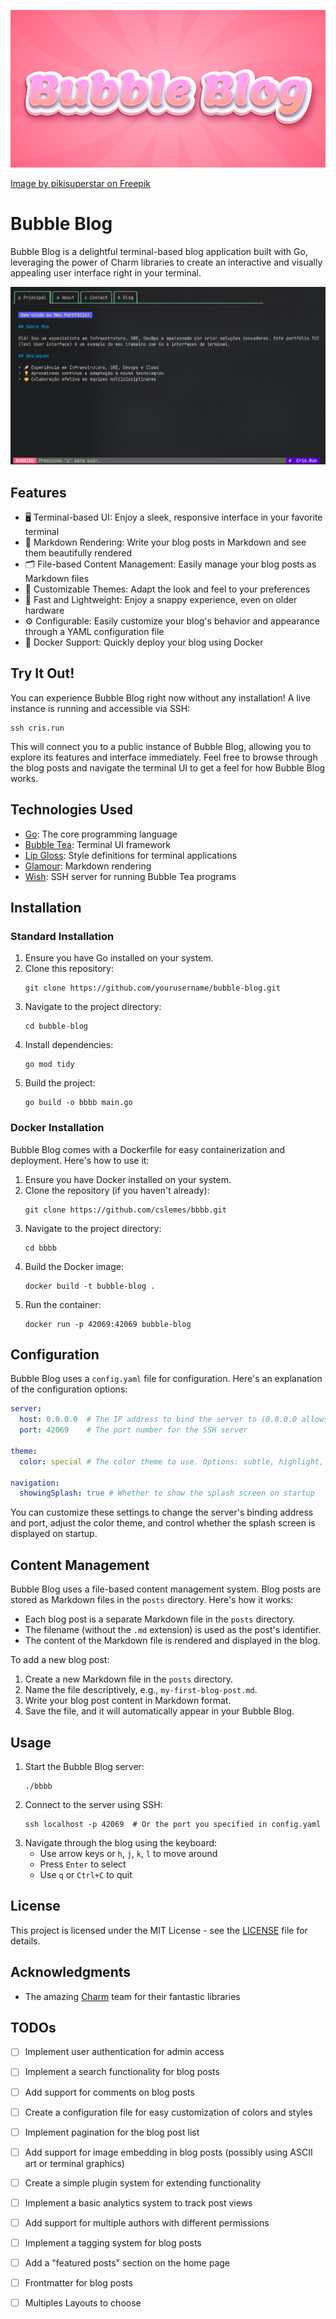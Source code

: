 
![](/images/bubble-blog.png)

<a href="https://www.freepik.com/free-vector/gradient-candy-pastel-color-text-effect_49681775.htm">Image by pikisuperstar on Freepik</a>

# Bubble Blog

Bubble Blog is a delightful terminal-based blog application built with Go, leveraging the power of Charm libraries to create an interactive and visually appealing user interface right in your terminal.

![](/images/homescreen.png)

## Features

- 🖥️ Terminal-based UI: Enjoy a sleek, responsive interface in your favorite terminal
- 📑 Markdown Rendering: Write your blog posts in Markdown and see them beautifully rendered
- 🗂️ File-based Content Management: Easily manage your blog posts as Markdown files
- 🎨 Customizable Themes: Adapt the look and feel to your preferences
- 🚀 Fast and Lightweight: Enjoy a snappy experience, even on older hardware
- ⚙️ Configurable: Easily customize your blog's behavior and appearance through a YAML configuration file
- 🐳 Docker Support: Quickly deploy your blog using Docker

## Try It Out!

You can experience Bubble Blog right now without any installation! A live instance is running and accessible via SSH:

```
ssh cris.run
```

This will connect you to a public instance of Bubble Blog, allowing you to explore its features and interface immediately. Feel free to browse through the blog posts and navigate the terminal UI to get a feel for how Bubble Blog works.

## Technologies Used

- [Go](https://golang.org/): The core programming language
- [Bubble Tea](https://github.com/charmbracelet/bubbletea): Terminal UI framework
- [Lip Gloss](https://github.com/charmbracelet/lipgloss): Style definitions for terminal applications
- [Glamour](https://github.com/charmbracelet/glamour): Markdown rendering
- [Wish](https://github.com/charmbracelet/wish): SSH server for running Bubble Tea programs

## Installation

### Standard Installation

1. Ensure you have Go installed on your system.
2. Clone this repository:
   ```
   git clone https://github.com/yourusername/bubble-blog.git
   ```
3. Navigate to the project directory:
   ```
   cd bubble-blog
   ```
4. Install dependencies:
   ```
   go mod tidy
   ```
5. Build the project:
   ```
   go build -o bbbb main.go
   ```

### Docker Installation

Bubble Blog comes with a Dockerfile for easy containerization and deployment. Here's how to use it:

1. Ensure you have Docker installed on your system.
2. Clone the repository (if you haven't already):
   ```
   git clone https://github.com/cslemes/bbbb.git
   ```
3. Navigate to the project directory:
   ```
   cd bbbb
   ```
4. Build the Docker image:
   ```
   docker build -t bubble-blog .
   ```
5. Run the container:
   ```
   docker run -p 42069:42069 bubble-blog
   ```

## Configuration

Bubble Blog uses a `config.yaml` file for configuration. Here's an explanation of the configuration options:

```yaml
server:
  host: 0.0.0.0  # The IP address to bind the server to (0.0.0.0 allows connections from any IP)
  port: 42069    # The port number for the SSH server

theme:
  color: special # The color theme to use. Options: subtle, highlight, special

navigation:
  showingSplash: true # Whether to show the splash screen on startup
```

You can customize these settings to change the server's binding address and port, adjust the color theme, and control whether the splash screen is displayed on startup.

## Content Management

Bubble Blog uses a file-based content management system. Blog posts are stored as Markdown files in the `posts` directory. Here's how it works:

- Each blog post is a separate Markdown file in the `posts` directory.
- The filename (without the `.md` extension) is used as the post's identifier.
- The content of the Markdown file is rendered and displayed in the blog.

To add a new blog post:

1. Create a new Markdown file in the `posts` directory.
2. Name the file descriptively, e.g., `my-first-blog-post.md`.
3. Write your blog post content in Markdown format.
4. Save the file, and it will automatically appear in your Bubble Blog.

## Usage

1. Start the Bubble Blog server:
   ```
   ./bbbb
   ```
2. Connect to the server using SSH:
   ```
   ssh localhost -p 42069  # Or the port you specified in config.yaml
   ```
3. Navigate through the blog using the keyboard:
   - Use arrow keys or `h`, `j`, `k`, `l` to move around
   - Press `Enter` to select
   - Use `q` or `Ctrl+C` to quit

## License

This project is licensed under the MIT License - see the [LICENSE](LICENSE) file for details.

## Acknowledgments

- The amazing [Charm](https://charm.sh/) team for their fantastic libraries


## TODOs

- [ ] Implement user authentication for admin access
- [ ] Implement a search functionality for blog posts
- [ ] Add support for comments on blog posts
- [ ] Create a configuration file for easy customization of colors and styles
- [ ] Implement pagination for the blog post list
- [ ] Add support for image embedding in blog posts (possibly using ASCII art or terminal graphics)
- [ ] Create a simple plugin system for extending functionality
- [ ] Implement a basic analytics system to track post views
- [ ] Add support for multiple authors with different permissions
- [ ] Implement a tagging system for blog posts
- [ ] Add a "featured posts" section on the home page
- [ ] Frontmatter for blog posts
- [ ] Multiples Layouts to choose


